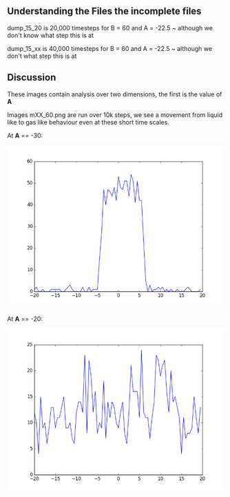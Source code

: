 ## Understanding the Files the incomplete files

dump_15_20 is 20,000 timesteps for B = 60 and A = -22.5 ~ although we don't know what step this is at

dump_15_xx is 40,000 timesteps for B = 60 and A = -22.5 ~ although we don't what step this is at

## Discussion

These images contain analysis over two dimensions, the first is the value of **A**

Images mXX_60.png are run over 10k steps, we see a movement from liquid like to gas like behaviour even at these short time scales.

At **A** == -30: 

![alt text](https://github.com/phillipcrout/dpd/blob/master/condensation_experiment_3/images/m30_60.png)

At **A** == -20:

![alt text](https://github.com/phillipcrout/dpd/blob/master/condensation_experiment_3/images/m20_60.png)
